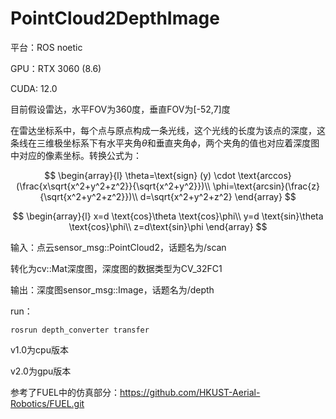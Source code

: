 # PointCloud2DepthImage

平台：ROS noetic

GPU：RTX 3060 (8.6)

CUDA: 12.0

目前假设雷达，水平FOV为360度，垂直FOV为[-52,7]度

在雷达坐标系中，每个点与原点构成一条光线，这个光线的长度为该点的深度，这条线在三维极坐标系下有水平夹角$\theta$和垂直夹角$\phi$，两个夹角的值也对应着深度图中对应的像素坐标。转换公式为：

$$
\begin{array}{l}
\theta=\text{sign} (y) \cdot \text{arccos} (\frac{x\sqrt{x^2+y^2+z^2}}{\sqrt{x^2+y^2}})\\
\phi=\text{arcsin}(\frac{z}{\sqrt{x^2+y^2+z^2}})\\
d=\sqrt{x^2+y^2+z^2}
\end{array}
$$

$$
\begin{array}{l}
x=d \text{cos}\theta \text{cos}\phi\\
y=d \text{sin}\theta \text{cos}\phi\\
z=d\text{sin}\phi
\end{array}
$$

输入：点云sensor_msg::PointCloud2，话题名为/scan

转化为cv::Mat深度图，深度图的数据类型为CV_32FC1

输出：深度图sensor_msg::Image，话题名为/depth

run：

    rosrun depth_converter transfer

v1.0为cpu版本

v2.0为gpu版本

参考了FUEL中的仿真部分：https://github.com/HKUST-Aerial-Robotics/FUEL.git
